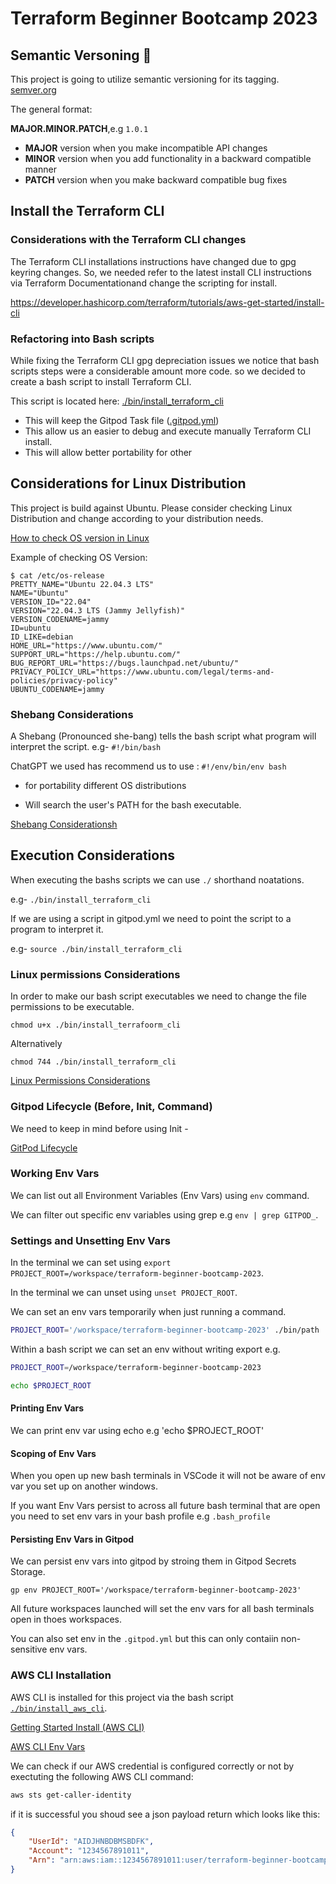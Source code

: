 # Terraform Beginner Bootcamp 2023

## Semantic Versoning :mage:

This project is going to utilize semantic versioning for its tagging.
[semver.org](https://semver.org/)


The general format:

**MAJOR.MINOR.PATCH**,e.g `1.0.1`

- **MAJOR** version when you make incompatible API changes
- **MINOR** version when you add functionality in a backward compatible manner
- **PATCH** version when you make backward compatible bug fixes

## Install the Terraform CLI

### Considerations with the Terraform CLI changes

The Terraform CLI installations instructions have changed due to gpg keyring changes. So, we needed refer to the latest install CLI instructions via Terraform Documentationand change the scripting for install.

https://developer.hashicorp.com/terraform/tutorials/aws-get-started/install-cli

### Refactoring into Bash scripts

While fixing the Terraform CLI gpg depreciation issues we notice that bash scripts steps were a considerable amount more code. so we decided to create a bash script to install Terraform CLI.

This script is located here: [./bin/install_terraform_cli](./bin/install_terraform_cli)

- This will keep the Gitpod Task file ([.gitpod.yml](.gitpod.yml))
- This allow us an easier to debug and execute manually Terraform CLI install.
- This will allow better portability for other

## Considerations for Linux Distribution

This project is build against Ubuntu.
Please consider checking Linux Distribution and change according to your distribution needs.

[How to check OS version in Linux](https://www.cyberciti.biz/faq/how-to-check-os-version-in-linux-command-line/)

Example of checking OS Version:

```
$ cat /etc/os-release
PRETTY_NAME="Ubuntu 22.04.3 LTS"
NAME="Ubuntu"
VERSION_ID="22.04"
VERSION="22.04.3 LTS (Jammy Jellyfish)"
VERSION_CODENAME=jammy
ID=ubuntu
ID_LIKE=debian
HOME_URL="https://www.ubuntu.com/"
SUPPORT_URL="https://help.ubuntu.com/"
BUG_REPORT_URL="https://bugs.launchpad.net/ubuntu/"
PRIVACY_POLICY_URL="https://www.ubuntu.com/legal/terms-and-policies/privacy-policy"
UBUNTU_CODENAME=jammy

```

### Shebang Considerations

A Shebang (Pronounced she-bang) tells the bash script what program will interpret the script. e.g-   `#!/bin/bash`


ChatGPT we used has recommend us to use : `#!/env/bin/env bash`

- for portability different OS distributions

- Will search the user's PATH for the bash executable.

[Shebang Considerationsh](https://en.wikipedia.org/wiki/Shebang_(Unix))


## Execution Considerations


When executing the bashs scripts we can use `./` shorthand noatations.

e.g- `./bin/install_terraform_cli`

If we are using a script in gitpod.yml we need to point the script to a program to interpret it.

e.g- `source ./bin/install_terraform_cli`

### Linux permissions Considerations

In order to make our bash script executables we need to change the file permissions to be executable.

`chmod u+x ./bin/install_terrafoorm_cli`

Alternatively

```
chmod 744 ./bin/install_terraform_cli
```

[Linux Permissions Considerations](https://www.redhat.com/sysadmin/linux-file-permissions-explained)


### Gitpod Lifecycle (Before, Init, Command)

We need to keep in mind before using Init -

[GitPod Lifecycle](https://www.gitpod.io/docs/configure/workspaces/workspace-lifecycle)


### Working Env Vars

We can list out all Environment Variables (Env Vars) using `env` command.

We can filter out specific env variables using grep e.g `env | grep GITPOD_`.


### Settings and Unsetting Env Vars

In the terminal we can set using `export PROJECT_ROOT=/workspace/terraform-beginner-bootcamp-2023`.

In the terminal we can unset using `unset PROJECT_ROOT`.

We can set an env vars temporarily when just running a command.

```sh
PROJECT_ROOT='/workspace/terraform-beginner-bootcamp-2023' ./bin/path
```

Within a bash script we can set an env without writing export e.g.

```sh
PROJECT_ROOT=/workspace/terraform-beginner-bootcamp-2023

echo $PROJECT_ROOT
```

#### Printing Env Vars

We can print env var using echo e.g 'echo $PROJECT_ROOT'

#### Scoping of Env Vars

When you open up new bash terminals in VSCode it will not be aware of env var you set up on another windows.

If you want Env Vars persist to across all future bash terminal that are open you need to set env vars in your bash profile e.g `.bash_profile`

#### Persisting Env Vars in Gitpod

We can persist env vars into gitpod by stroing them in Gitpod Secrets Storage.

```
gp env PROJECT_ROOT='/workspace/terraform-beginner-bootcamp-2023'
```
All future workspaces launched will set the env vars for all bash terminals open in thoes workspaces.

You can also set env in the `.gitpod.yml` but this can only contaiin non-sensitive env vars.

### AWS CLI Installation

AWS CLI is installed for this project via the bash script [`./bin/install_aws_cli`](./bin/install_aws_cli).

[Getting Started Install (AWS CLI)](https://docs.aws.amazon.com/cli/latest/userguide/getting-started-install.html)

[AWS CLI Env Vars](https://docs.aws.amazon.com/cli/latest/userguide/cli-configure-envvars.html)

We can check if our AWS credential is configured correctly or not by exectuting the following AWS CLI command:
```sh
aws sts get-caller-identity
```
if it is successful you shoud see a json payload  return which looks like this:

```json
{
    "UserId": "AIDJHNBDBMSBDFK",
    "Account": "1234567891011",
    "Arn": "arn:aws:iam::1234567891011:user/terraform-beginner-bootcamp"
}

```